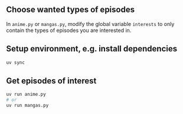 ## Choose wanted types of episodes

In `anime.py` or `mangas.py`, modify the global variable `interests` to only contain the types of episodes you are interested in.

## Setup environment, e.g. install dependencies

```sh
uv sync
```

## Get episodes of interest

```sh
uv run anime.py
# or
uv run mangas.py
```
